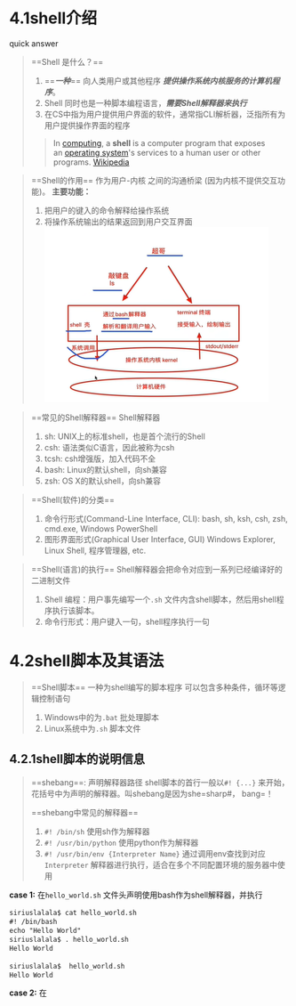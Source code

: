 # 4.1shell介绍

quick answer
> ==Shell 是什么？==
> 1. ==***一种***== 向人类用户或其他程序 ***提供操作系统内核服务的计算机程序***。
> 2. Shell 同时也是一种脚本编程语言，***需要Shell解释器来执行***
> 3. 在CS中指为用户提供用户界面的软件，通常指CLI解析器，泛指所有为用户提供操作界面的程序
>> In [computing](https://en.wikipedia.org/wiki/Computing), a **shell** is a computer program that exposes an [operating system](https://en.wikipedia.org/wiki/Operating_system "Operating system")'s services to a human user or other programs. [Wikipedia](https://en.wikipedia.org/wiki/Shell_(computing))

> ==Shell的作用==
> 作为用户-内核 之间的沟通桥梁 (因为内核不提供交互功能)。
> **主要功能：**
> 1. 把用户的键入的命令解释给操作系统
> 2. 将操作系统输出的结果返回到用户交互界面
> ![](../assets/Pasted%20image%2020230824095531.png)

> ==常见的Shell解释器==
> Shell解释器
> 1. sh: UNIX上的标准shell，也是首个流行的Shell
> 2. csh: 语法类似C语言，因此被称为csh
> 3. tcsh: csh增强版，加入代码不全
> 4. bash: Linux的默认shell，向sh兼容
> 5. zsh: OS X的默认shell，向sh兼容


> ==Shell(软件)的分类==
> 1. 命令行形式(Command-Line Interface, CLI):
>    bash, sh, ksh, csh, zsh, cmd.exe, Windows PowerShell
> 2. 图形界面形式(Graphical User Interface, GUI)
>    Windows Explorer, Linux Shell, 程序管理器, etc.

> ==Shell(语言)的执行==
> Shell解释器会把命令对应到一系列已经编译好的二进制文件
> 1. Shell 编程：用户事先编写一个`.sh` 文件内含shell脚本，然后用shell程序执行该脚本。
> 2. 命令行形式：用户键入一句，shell程序执行一句


# 4.2shell脚本及其语法

> ==Shell脚本==
> 一种为shell编写的脚本程序
> 可以包含多种条件，循环等逻辑控制语句
> 1. Windows中的为`.bat` 批处理脚本
> 2. Linux系统中为`.sh` 脚本文件

## 4.2.1shell脚本的说明信息

>  ==shebang==: 声明解释器路径
>  shell脚本的首行一般以`#! {...}` 来开始，花括号中为声明的解释器。叫shebang是因为she=sharp#， bang=！
>  
>  ==shebang中常见的解释器==
>  1. `#! /bin/sh` 使用sh作为解释器
>  2. `#! /usr/bin/python` 使用python作为解释器
>  3. `#! /usr/bin/env {Interpreter Name}` 通过调用env查找到对应`Interpreter` 解释器进行执行，适合在多个不同配置环境的服务器中使用

**case 1:**  在`hello_world.sh` 文件头声明使用bash作为shell解释器，并执行
```shell
siriuslalala$ cat hello_world.sh
#! /bin/bash
echo "Hello World"
siriuslalala$ . hello_world.sh
Hello World

siriuslalala$  hello_world.sh
Hello World
```

**case 2:** 在